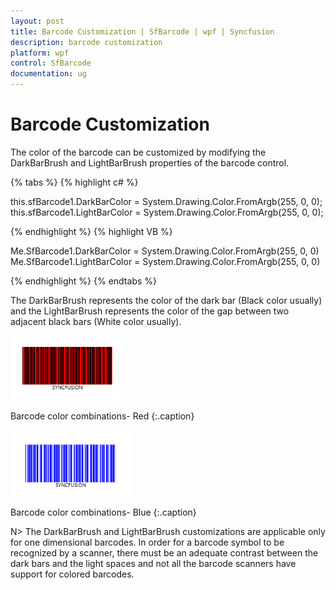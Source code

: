 ```yaml
---
layout: post
title: Barcode Customization | SfBarcode | wpf | Syncfusion
description: barcode customization
platform: wpf
control: SfBarcode
documentation: ug
---
```


# Barcode Customization

The color of the barcode can be customized by modifying the DarkBarBrush and LightBarBrush properties of the barcode control. 

{% tabs %}
{% highlight c# %}

this.sfBarcode1.DarkBarColor = System.Drawing.Color.FromArgb(255, 0, 0);
this.sfBarcode1.LightBarColor = System.Drawing.Color.FromArgb(255, 0, 0);

{% endhighlight  %}
{% highlight VB %}

Me.SfBarcode1.DarkBarColor = System.Drawing.Color.FromArgb(255, 0, 0)
Me.SfBarcode1.LightBarColor = System.Drawing.Color.FromArgb(255, 0, 0)

{% endhighlight  %}
{% endtabs %}

The DarkBarBrush represents the color of the dark bar (Black color usually) and the LightBarBrush represents the color of the gap between two adjacent black bars (White color usually).

![](Barcode-Customization_images/Barcode-Customization_img1.png)

Barcode color combinations- Red
{:.caption}


![](Barcode-Customization_images/Barcode-Customization_img2.png)

Barcode color combinations- Blue
{:.caption}

N> The DarkBarBrush and LightBarBrush customizations are applicable only for one dimensional barcodes. In order for a barcode symbol to be recognized by a scanner, there must be an adequate contrast between the dark bars and the light spaces and not all the barcode scanners have support for colored barcodes.